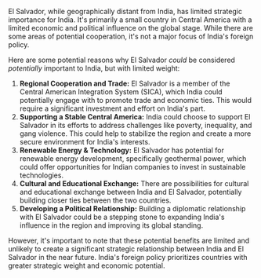 El Salvador, while geographically distant from India, has limited strategic importance for India.  It's primarily a small country in Central America with a limited economic and political influence on the global stage.  While there are some areas of potential cooperation,  it's not a major focus of India's foreign policy.

Here are some potential reasons why El Salvador *could* be considered *potentially* important to India, but with limited weight:

1. **Regional Cooperation and Trade:** El Salvador is a member of the Central American Integration System (SICA), which India could potentially engage with to promote trade and economic ties. This would require a significant investment and effort on India's part.
2. **Supporting a Stable Central America:**  India could choose to support El Salvador in its efforts to address challenges like poverty, inequality, and gang violence. This could help to stabilize the region and create a more secure environment for India's interests.
3. **Renewable Energy & Technology:**  El Salvador has potential for renewable energy development, specifically geothermal power, which could offer opportunities for Indian companies to invest in sustainable technologies.
4. **Cultural and Educational Exchange:**  There are possibilities for cultural and educational exchange between India and El Salvador,  potentially building closer ties between the two countries.
5. **Developing a Political Relationship:**  Building a diplomatic relationship with El Salvador could be a stepping stone to expanding India's influence in the region and improving its global standing.

However, it's important to note that these potential benefits are limited and unlikely to create a significant strategic relationship between India and El Salvador in the near future.  India's foreign policy prioritizes countries with greater strategic weight and economic potential. 
